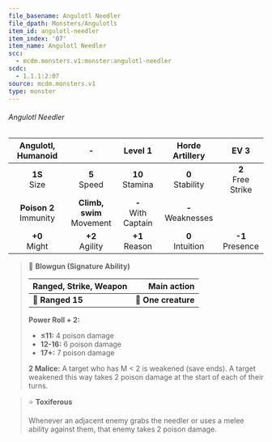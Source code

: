 ```yaml
---
file_basename: Angulotl Needler
file_dpath: Monsters/Angulotls
item_id: angulotl-needler
item_index: '07'
item_name: Angulotl Needler
scc:
  - mcdm.monsters.v1:monster:angulotl-needler
scdc:
  - 1.1.1:2:07
source: mcdm.monsters.v1
type: monster
---
```


###### Angulotl Needler

|     Angulotl, Humanoid     |               -               |         Level 1         |    Horde Artillery    |          EV 3          |
| :------------------------: | :---------------------------: | :---------------------: | :-------------------: | :--------------------: |
|      **1S**<br/> Size      |       **5**<br/> Speed        |   **10**<br/> Stamina   | **0**<br/> Stability  | **2**<br/> Free Strike |
| **Poison 2**<br/> Immunity | **Climb, swim**<br/> Movement | **-**<br/> With Captain | **-**<br/> Weaknesses |                        |
|     **+0**<br/> Might      |      **+2**<br/> Agility      |   **+1**<br/> Reason    | **0**<br/> Intuition  |  **-1**<br/> Presence  |

<!-- -->
> 🏹 **Blowgun (Signature Ability)**
>
> | **Ranged, Strike, Weapon** |     **Main action** |
> | -------------------------- | ------------------: |
> | **📏 Ranged 15**           | **🎯 One creature** |
>
> **Power Roll + 2:**
>
> - **≤11:** 4 poison damage
> - **12-16:** 6 poison damage
> - **17+:** 7 poison damage
>
> **2 Malice:** A target who has M < 2 is weakened (save ends). A target weakened this way takes 2 poison damage at the start of each of their turns.

<!-- -->
> ⭐️ **Toxiferous**
>
> Whenever an adjacent enemy grabs the needler or uses a melee ability against them, that enemy takes 2 poison damage.
